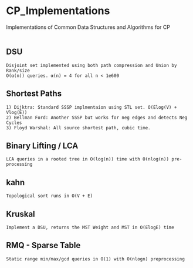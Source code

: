 # CP_Implementations
Implementations of Common Data Structures and Algorithms for CP
<br><br>
## DSU
    Disjoint set implemented using both path compression and Union by Rank/size
    O(α(n)) queries. α(n) = 4 for all n < 1e600

## Shortest Paths
    1) Dijktra: Standard SSSP implmentaion using STL set. O(Elog(V) + Vlog(E)) 
    2) Bellman Ford: Another SSSP but works for neg edges and detects Neg Cycles
    3) Floyd Warshal: All source shortest path, cubic time.

## Binary Lifting / LCA
    LCA queries in a rooted tree in O(log(n)) time with O(nlog(n)) pre-processing

## kahn
    Topological sort runs in O(V + E)

## Kruskal
    Implement a DSU, returns the MST Weight and MST in O(ElogE) time
    
## RMQ - Sparse Table
    Static range min/max/gcd queries in O(1) with O(nlogn) preprocessing
